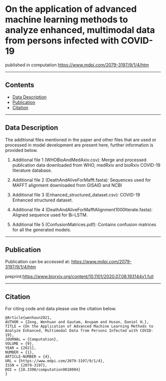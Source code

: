 # On the application of advanced machine learning methods to analyze enhanced, multimodal data from persons infected with COVID-19

published in computation https://www.mdpi.com/2079-3197/9/1/4/htm

----
## Contents ##
* [Data Description](#Data-Description)
* [Publication](#Publication)
* [Citation](#Citation)

----
## Data Description ##
The additional files mentioned in the paper and other files that are used or processed in model development are present here, further information is provided below.

1. Additional file 1 (WHOBioAndMedAxiv.csv): Merge and processed publication data downloaded from WHO, medRxiv and bioRxiv COVID-19 literature database.

2. Additional file 2 (DeathAndAliveForMafft.fasta): Sequences used for MAFFT alignment downloaded from GISAID and NCBI

3. Additional file 3 (Enhanced_structured_dataset.csv): COVID-19 Enhanced structured dataset.

4. Additional file 4 (DeathAndAliveForMafftAlignment1000Iterate.fasta): Aligned sequence used for Bi-LSTM.

5. Additional file 5 (ConfusionMatrices.pdf): Contains confusion matrices for all the generated models.

----

## Publication ##

Publication can be accessed at: https://www.mdpi.com/2079-3197/9/1/4/htm

preprint:https://www.biorxiv.org/content/10.1101/2020.07.08.193144v1.full

----
## Citation ##

For citing code and data please use the citation below.

```{bibtex}
@Article{wenhaun2021,
AUTHOR = {Zeng, Wenhuan and Gautam, Anupam and Huson, Daniel H.},
TITLE = {On the Application of Advanced Machine Learning Methods to Analyze Enhanced, Multimodal Data from Persons Infected with COVID-19},
JOURNAL = {Computation},
VOLUME = {9},
YEAR = {2021},
NUMBER = {1},
ARTICLE-NUMBER = {4},
URL = {https://www.mdpi.com/2079-3197/9/1/4},
ISSN = {2079-3197},
DOI = {10.3390/computation9010004}
}
```
